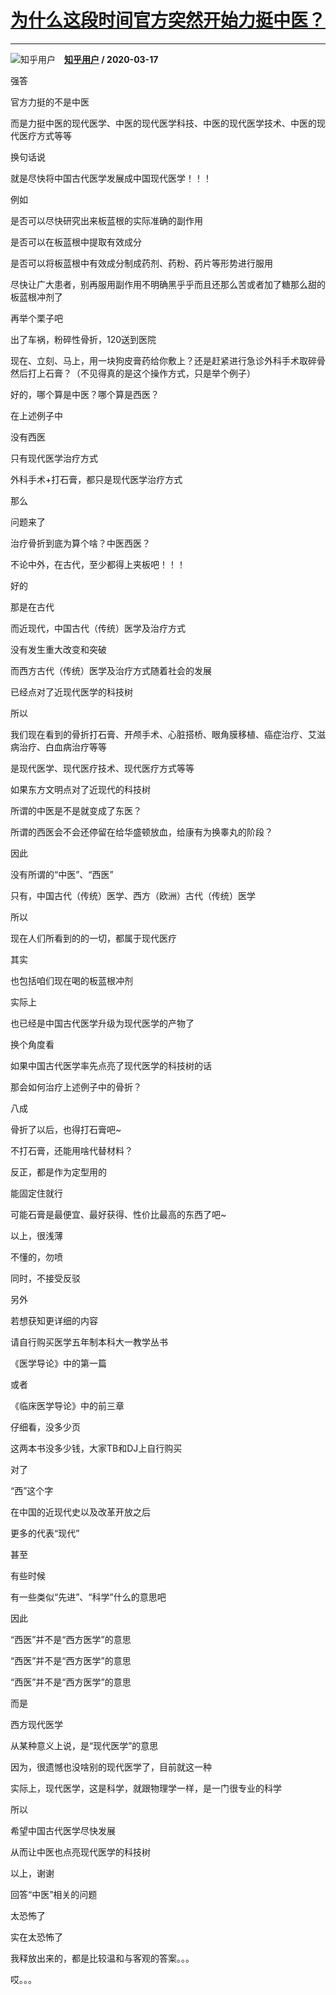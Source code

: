 # [为什么这段时间官方突然开始力挺中医？](https://www.zhihu.com/answer/1085034297)

-----------------------------------------------------------------

![知乎用户](https://pic4.zhimg.com/da8e974dc.jpg?source=1940ef5c "知乎用户")&emsp;**[知乎用户](https://www.zhihu.com/people/) / 2020-03-17**

强答

官方力挺的不是中医

而是力挺中医的现代医学、中医的现代医学科技、中医的现代医学技术、中医的现代医疗方式等等

换句话说

就是尽快将中国古代医学发展成中国现代医学！！！

例如

是否可以尽快研究出来板蓝根的实际准确的副作用

是否可以在板蓝根中提取有效成分

是否可以将板蓝根中有效成分制成药剂、药粉、药片等形势进行服用

尽快让广大患者，别再服用副作用不明确黑乎乎而且还那么苦或者加了糖那么甜的板蓝根冲剂了

再举个栗子吧

出了车祸，粉碎性骨折，120送到医院

现在、立刻、马上，用一块狗皮膏药给你敷上？还是赶紧进行急诊外科手术取碎骨然后打上石膏？（不见得真的是这个操作方式，只是举个例子）

好的，哪个算是中医？哪个算是西医？

在上述例子中

没有西医

只有现代医学治疗方式

外科手术+打石膏，都只是现代医学治疗方式

那么

问题来了

治疗骨折到底为算个啥？中医西医？

不论中外，在古代，至少都得上夹板吧！！！

好的

那是在古代

而近现代，中国古代（传统）医学及治疗方式

没有发生重大改变和突破

而西方古代（传统）医学及治疗方式随着社会的发展

已经点对了近现代医学的科技树

所以

我们现在看到的骨折打石膏、开颅手术、心脏搭桥、眼角膜移植、癌症治疗、艾滋病治疗、白血病治疗等等

是现代医学、现代医疗技术、现代医疗方式等等

如果东方文明点对了近现代的科技树

所谓的中医是不是就变成了东医？

所谓的西医会不会还停留在给华盛顿放血，给康有为换睾丸的阶段？

因此

没有所谓的“中医”、“西医”

只有，中国古代（传统）医学、西方（欧洲）古代（传统）医学

所以

现在人们所看到的的一切，都属于现代医疗

其实

也包括咱们现在喝的板蓝根冲剂

实际上

也已经是中国古代医学升级为现代医学的产物了

换个角度看

如果中国古代医学率先点亮了现代医学的科技树的话

那会如何治疗上述例子中的骨折？

八成

骨折了以后，也得打石膏吧~

不打石膏，还能用啥代替材料？

反正，都是作为定型用的

能固定住就行

可能石膏是最便宜、最好获得、性价比最高的东西了吧~


以上，很浅薄

不懂的，勿喷

同时，不接受反驳

另外

若想获知更详细的内容

请自行购买医学五年制本科大一教学丛书

《医学导论》中的第一篇

或者

《临床医学导论》中的前三章

仔细看，没多少页

这两本书没多少钱，大家TB和DJ上自行购买

对了

“西”这个字

在中国的近现代史以及改革开放之后

更多的代表“现代”

甚至

有些时候

有一些类似“先进”、“科学”什么的意思吧

因此

“西医”并不是“西方医学”的意思

“西医”并不是“西方医学”的意思

“西医”并不是“西方医学”的意思

而是

西方现代医学

从某种意义上说，是“现代医学”的意思

因为，很遗憾也没啥别的现代医学了，目前就这一种

实际上，现代医学，这是科学，就跟物理学一样，是一门很专业的科学

所以

希望中国古代医学尽快发展

从而让中医也点亮现代医学的科技树

以上，谢谢


回答“中医”相关的问题

太恐怖了

实在太恐怖了

我释放出来的，都是比较温和与客观的答案。。。

哎。。。




